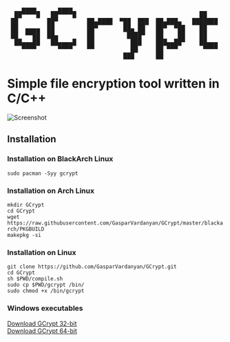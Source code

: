 <pre>
    ▄▄▄▄      ▄▄▄▄                                          
  ██▀▀▀▀█   ██▀▀▀▀█                                  ██     
 ██        ██▀        ██▄████  ▀██  ███  ██▄███▄   ███████  
 ██  ▄▄▄▄  ██         ██▀       ██▄ ██   ██▀  ▀██    ██     
 ██  ▀▀██  ██▄        ██         ████▀   ██    ██    ██     
  ██▄▄▄██   ██▄▄▄▄█   ██          ███    ███▄▄██▀    ██▄▄▄  
    ▀▀▀▀      ▀▀▀▀    ▀▀          ██     ██ ▀▀▀       ▀▀▀▀  
                                ███      ██                 
</pre>

# Simple file encryption tool written in C/C++

![Screenshot](https://github.com/GasparVardanyan/GCrypt/raw/master/screenshot.png)

## Installation

### Installation on BlackArch Linux
`sudo pacman -Syy gcrypt`

### Installation on Arch Linux
`mkdir GCrypt`<br>
`cd GCrypt`<br>
`wget https://raw.githubusercontent.com/GasparVardanyan/GCrypt/master/blackarch/PKGBUILD`<br>
`makepkg -si`

### Installation on Linux
`git clone https://github.com/GasparVardanyan/GCrypt.git`<br>
`cd GCrypt`<br>
`sh $PWD/compile.sh`<br>
`sudo cp $PWD/gcrypt /bin/`<br>
`sudo chmod +x /bin/gcrypt`

### Windows executables
[Download GCrypt 32-bit](https://raw.githubusercontent.com/GasparVardanyan/GCrypt/master/windows/gcrypt32.exe)<br>
[Download GCrypt 64-bit](https://raw.githubusercontent.com/GasparVardanyan/GCrypt/master/windows/gcrypt64.exe)
